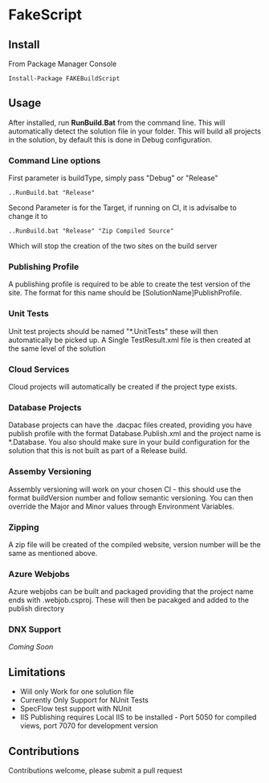 # FakeScript

## Install

From Package Manager Console
````
Install-Package FAKEBuildScript
````
## Usage

After installed, run __RunBuild.Bat__ from the command line. This will automatically detect the solution file in your folder. This will build all projects in the solution, by default this is done in Debug configuration.

### Command Line options
First parameter is buildType, simply pass "Debug" or "Release"

````
..RunBuild.bat "Release"
````
Second Parameter is for the Target, if running on CI, it is advisalbe to change it to
````
..RunBuild.bat "Release" "Zip Compiled Source"
````
Which will stop the creation of the two sites on the build server

### Publishing Profile
A publishing profile is required to be able to create the test version of the site. The format for this name should be [SolutionName]PublishProfile.

### Unit Tests
Unit test projects should be named "*.UnitTests" these will then automatically be picked up. A Single TestResult.xml file is then created at the same level of the solution

### Cloud Services
Cloud projects will automatically be created if the project type exists.

### Database Projects
Database projects can have the .dacpac files created, providing you have publish profile with the format Database.Publish.xml and the project name is *.Database. You also should make sure in your build configuration for the solution that this is not built as part of a Release build.

### Assemby Versioning
Assembly versioning will work on your chosen CI - this should use the format buildVersion number and follow semantic versioning. You can then override the Major and Minor values through Environment Variables.

### Zipping
A zip file will be created of the compiled website, version number will be the same as mentioned above.

### Azure Webjobs
Azure webjobs can be built and packaged providing that the project name ends with .webjob.csproj. These will then be pacakged and added to the publish directory

### DNX Support
_Coming Soon_

## Limitations

* Will only Work for one solution file
* Currently Only Support for NUnit Tests
* SpecFlow test support with NUnit
* IIS Publishing requires Local IIS to be installed - Port 5050 for compiled views, port 7070 for development version

## Contributions

Contributions welcome, please submit a pull request
